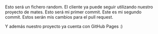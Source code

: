Esto será un fichero random. El cliente ya puede seguir utilizando nuestro proyecto de mates. Esto será mi primer commit. Este es mi segundo commit. Estos serán mis cambios para el pull request. 

Y además nuestro proyecto ya cuenta con GitHub Pages :)
